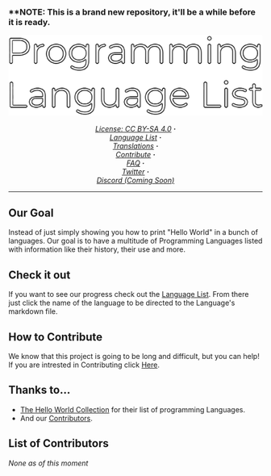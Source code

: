 ### ****NOTE:** This is a brand new repository, it'll be a while before it is ready.

<div align="center">
    
<img src="Resources/PLL-banner.png" alt="Programming Language List Banner">

<p>
<em>
    
[License: CC BY-SA 4.0](https://github.com/Maniacxxx/programming-language-list/blob/main/LICENSE)  **·**  
[Language List](https://github.com/Maniacxxx/programming-language-list/blob/main/Language-List.md)  **·**  
[Translations](https://github.com/Maniacxxx/programming-language-list/blob/main/Translations-List.md)  **·**  
[Contribute](https://github.com/Maniacxxx/programming-language-list/blob/main/CONTRIBUTING.md)  **·**  
[FAQ](https://github.com/Programming-Language-List/programming-language-list/blob/main/FAQ)  **·**  
[Twitter](https://twitter.com/ListLanguage)  **·**  
[Discord (Coming Soon)]()
    </em>

</p>
</div>
  
---
## Our Goal
Instead of just simply showing you how to print "Hello World" in a bunch of languages. Our goal is to have a multitude of Programming Languages listed with information like their history, their use and more.

## Check it out
If you want to see our progress check out the [Language List](https://github.com/Maniacxxx/programming-language-list/blob/main/Language-List.md). From there just click the name of the language to be directed to the Language's markdown file.

## How to Contribute
We know that this project is going to be long and difficult, but you can help! If you are intrested in Contributing click [Here](https://github.com/Maniacxxx/programming-language-list/blob/main/CONTRIBUTING.md).

## Thanks to...
- [The Hello World Collection](http://helloworldcollection.de/) for their list of programming Languages.
- And our [Contributors](#List-of-Contributors).

## List of Contributors
*None as of this moment*
